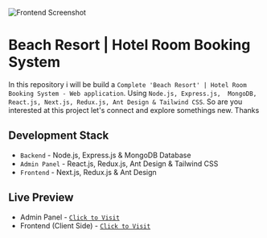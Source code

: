 

![Frontend Screenshot](https://github.com/dreamAI0129/Hotel-Room-Booking-System/main/frontend-screenshot.png)

# Beach Resort | Hotel Room Booking System

In this repository i will be build a `Complete 'Beach Resort' | Hotel Room Booking System - Web application`. Using `Node.js, Express.js,  MongoDB, React.js, Next.js, Redux.js, Ant Design & Tailwind CSS`. So are you interested at this project let's connect and explore somethings new. Thanks

<!-- contents of projects -->

## Development Stack

- `Backend` - Node.js, Express.js & MongoDB Database
- `Admin Panel` - React.js, Redux.js, Ant Design & Tailwind CSS
- `Frontend` - Next.js, Redux.js & Ant Design

## Live Preview

- Admin Panel - [`Click to Visit`][admin-panel-link]
- Frontend (Client Side) - [`Click to Visit`][frontend-link]

<!-- live preview links -->

[admin-panel-link]: https://admin-beach-resort.vercel.app
[frontend-link]: https://mukul-beach-resort.vercel.app

